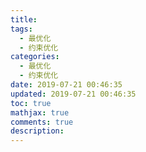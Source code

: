 ```yaml
---
title: 
tags:
  - 最优化
  - 约束优化
categories:
  - 最优化
  - 约束优化
date: 2019-07-21 00:46:35
updated: 2019-07-21 00:46:35
toc: true
mathjax: true
comments: true
description: 
---
```

